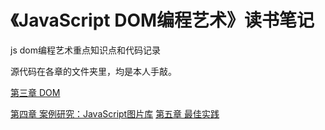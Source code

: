 # 《JavaScript DOM编程艺术》读书笔记
js dom编程艺术重点知识点和代码记录

源代码在各章的文件夹里，均是本人手敲。

[第三章 DOM](https://github.com/leonliang995/DOM-Scripting/blob/master/chapter_3/chapter3%20DOM.md)

[第四章 案例研究：JavaScript图片库](https://github.com/leonliang995/DOM-Scripting/blob/master/chapter_4/chapter_4_js%E5%9B%BE%E7%89%87%E5%BA%93.md)
[第五章 最佳实践](https://github.com/leonliang995/DOM-Scripting/blob/master/chapter_5/chapter-5-%E6%9C%80%E4%BD%B3%E5%AE%9E%E8%B7%B5.md)
